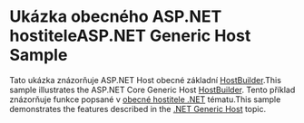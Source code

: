 # <a name="aspnet-generic-host-sample"></a><span data-ttu-id="0e871-101">Ukázka obecného ASP.NET hostitele</span><span class="sxs-lookup"><span data-stu-id="0e871-101">ASP.NET Generic Host Sample</span></span>

<span data-ttu-id="0e871-102">Tato ukázka znázorňuje ASP.NET Host obecné základní [HostBuilder](https://docs.microsoft.com/dotnet/api/microsoft.extensions.hosting.ihostedservice).</span><span class="sxs-lookup"><span data-stu-id="0e871-102">This sample illustrates the ASP.NET Core Generic Host [HostBuilder](https://docs.microsoft.com/dotnet/api/microsoft.extensions.hosting.ihostedservice).</span></span> <span data-ttu-id="0e871-103">Tento příklad znázorňuje funkce popsané v [obecné hostitele .NET](https://docs.microsoft.com/aspnet/core/fundamentals/host/generic-host) tématu.</span><span class="sxs-lookup"><span data-stu-id="0e871-103">This sample demonstrates the features described in the [.NET Generic Host](https://docs.microsoft.com/aspnet/core/fundamentals/host/generic-host) topic.</span></span>
